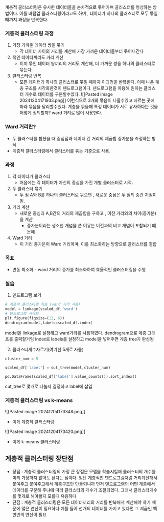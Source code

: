 계층적 클러스터링은 유사한 데이터들을 순차적으로 묶어가며 클러스터를 형성하는 방법이다.
이를 바텀업 클러스터링이라고도 하며 , 데이터가 하나의 클러스터로 모두 묶일 때까지 과정을 반복한다.
### 계층적 클러스터링 과정
1. 가장 가까운 데이터 쌍을 묶기
	- 각 데이터 사이의 거리를 계산해 가장 가까운 데이터들부터 묶어나간다
2. 묶인 데이터끼리도 거리 계산
	- 이미 묶인 데이터 쌍끼리의 거리도 계산해, 더 가까운 쌍을 하나의 클러스터로 묶는다.
3. 클러스터링 반복
	- 모든 데이터가 하나의 클러스터로 묶일 때까지 이과정을 반복한다.
이때 나온 계층 구조를 시각화한것이 덴드로그램이다. 덴드로그램을 이용해 원하는 클러스터 개수로 데이터를 구분할수있다.
![[Pasted image 20241204171933.png]]
이런식으로 3개의 묶음이 나올수있고 자르는 곳에 따라 묶음을 달리할수있다.
계층을 묶을때 특정 데이터가 서로 유사하다는 것을 어떻게 정의할까?
ward 거리로 많이 사용한다.
### Ward 거리란?
- 두 클러스터를 합쳤을 때 중심점과 데이터 간 거리의 제곱합 증가분을 측정하는 방식.
- 계층적 클러스터링에서 클러스터를 묶는 기준으로 사용.

### 과정
1. 각 데이터가 클러스터
	- 처음에는 각 데이터가 자신의 중심을 가진 개별 클러스터로 시작.
2. 두 클러스터 묶기
	- 두 점 A와 B를 하나의 클러스터로 묶으면 , 새로운 중심은 두 점의 중간 지점이 됨.
3. 거리 계산
	- 새로운 중심과 A,B간의 거리의 제곱합을 구하고 , 이전 거리와의 차이(증가분)을 계산
		- 증가분이라는 생소한 개념을 쓴 이유는 이전과의 비교 개념이 포함되기 떄문에
4. Ward 거리
	- 이 거리 증가분이 Ward 거리이며, 이를 최소화하는 방향으로 클러스터를 결합


### 목표
 - 변동 최소화 - ward 거리의 증가를 최소화하여 효율적인 클러스터링을 수행


### 실습 
1. 덴드로그램 보기
```python
# 계층적 클러스터링 학습 (ward 거리 사용)
model = linkage(scaled_df,'ward')
# 덴드로그램 시각화
plt.figure(figsize=(12, 6))
dendrogram(model,labels=scaled_df.index)
```
model을 linkage로 설정해고 ward거리를 사용하였다.
dendrogram으로 계층 그래프를 출력할거임 index로 labels를 설정하고 model을 넣어주면 
계층 tree가 완성됨

2. 클러스터개수자르기(여기선 5개로 자름)
```python
cluster_num = 5

scaled_df['label'] = cut_tree(model,cluster_num)

pd.DataFrame(scaled_df['label'].value_counts()).sort_index()
```
cut_tree로 몇개로 나눌지 결정하고 label에 삽입


### 계층적 클러스터링 vs k-means
![[Pasted image 20241204173348.png]]
- 이게 계층적 클러스터링

![[Pasted image 20241204173420.png]]
- 이게 k-means 클러스터링

## 계층적 클러스터링 장단점

- 장점 : 계층적 클러스터링의 가장 큰 장점은 모델을 학습시킬때 클러스터의 개수를 미리 가정하지 않아도 된다는 점이다.
		일단 계층적인 덴드로그램처럼 거리계산해서 붙여주고 붙여주고해서 계층구조만 만들되니까 
		먼저 덴드로그램의 어떤 계층에서 데이터를 구분해 주냐에 따라 클러스터의 개수가 조절되었다.
		그래서 클러스터개수를 몇개로 해야할지 모를때 유용하다
- 단점 : 계층적 클러스터링은 모든 데이터끼리의 거리를 반복해서 계산해야 하기 때문에 많은 연산이 필요하다
		예를 들어 천개의 데이터를 가지고 있다면 그 제곱인 백만번의 연산이 필요